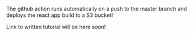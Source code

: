 The github action runs automatically on a push to the master branch and deploys the react app build to a S3 bucket!

Link to written tutorial will be here soon!
